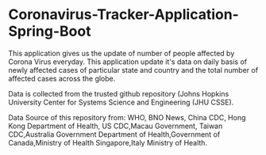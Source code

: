 # Coronavirus-Tracker-Application-Spring-Boot
This application gives us the update of number of people affected by Corona Virus everyday. This application update it's data on daily basis of newly affected cases of particular state and country and the total number of affected cases across the globe.

Data is collected from the trusted github repository (Johns Hopkins University Center for Systems Science and Engineering (JHU CSSE).

Data Source of this repository from: WHO, BNO News, China CDC, Hong Kong Department of Health, US CDC,Macau Government, Taiwan CDC,Australia Government Department of Health,Government of Canada,Ministry of Health Singapore,Italy Ministry of Health.
